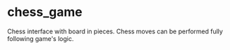 # chess_game
Chess interface with board in pieces. 
Chess moves can be performed fully following game's logic. 

